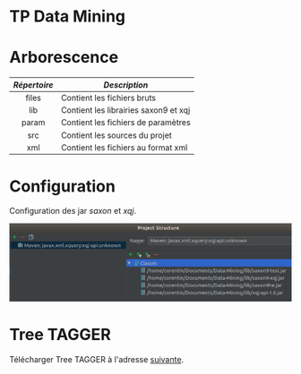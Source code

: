 # TP Data Mining

# Arborescence

| *Répertoire* | *Description* |
|:------------:|---------------|
| files | Contient les fichiers bruts |
| lib | Contient les librairies saxon9 et xqj |
| param | Contient les fichiers de paramètres |
| src | Contient les sources du projet |
| xml | Contient les fichiers au format xml |

# Configuration

Configuration des jar *saxon* et *xqj*.

![Configuration](img/config.png)

# Tree TAGGER

Télécharger Tree TAGGER à l'adresse [suivante](http://www.cis.uni-muenchen.de/~schmid/tools/TreeTagger/).
